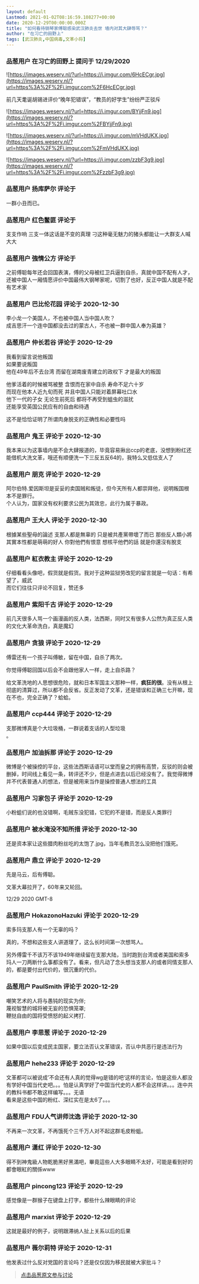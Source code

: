 ```yaml
---
layout: default
Lastmod: 2021-01-02T08:16:59.108277+00:00
date: 2020-12-29T00:00:00.000Z
title: "如何看待钢琴家傅聪感染武汉肺炎去世 墙内对其大肆辱骂？"
author: "在习亡的田野上"
tags: [武汉肺炎,中国病毒,文革小将]
---
```



### 品葱用户 **在习亡的田野上** 提问于 12/29/2020
    
![https://images.weserv.nl/?url=https://i.imgur.com/6HcECgr.jpg](https://images.weserv.nl/?url=https%3A%2F%2Fi.imgur.com%2F6HcECgr.jpg)  
  
  
  
前几天耄诞胡锡进评价“晚年犯错误”，“教员的好学生”纷纷严正驳斥  
  
![https://images.weserv.nl/?url=https://i.imgur.com/BYjjFn9.jpg](https://images.weserv.nl/?url=https%3A%2F%2Fi.imgur.com%2FBYjjFn9.jpg)  
  
![https://images.weserv.nl/?url=https://i.imgur.com/mVHdUKX.jpg](https://images.weserv.nl/?url=https%3A%2F%2Fi.imgur.com%2FmVHdUKX.jpg)  
  
![https://images.weserv.nl/?url=https://i.imgur.com/zzbF3g9.jpg](https://images.weserv.nl/?url=https%3A%2F%2Fi.imgur.com%2FzzbF3g9.jpg)
    
                

### 品葱用户 **扬库萨尔** 评论于 
        
一群小丑而已。
        
                

### 品葱用户 **红色鳖匪** 评论于 
        
支支作响 三支一体这话是不变的真理 刁这种毫无魅力的猪头都能让一大群支人喊大大
        
                

### 品葱用户 **強情公方** 评论于 
        
之前傅聪每年还会回国表演，傅的父母被红卫兵逼到自杀，真就中国不配有人才，还被中国人一厢情愿评价中国最伟大钢琴家呢，切割了也好，反正中国人就是不配有艺术家
        
                

### 品葱用户 **巴比伦花园** 评论于 2020-12-30
        
李小龙一个美国人，不也被中国人当中国人吹？  
成吉思汗一个连中国都没去过的蒙古人，不也被一群中国人奉为英雄？
        
                

### 品葱用户 **仲长若谷** 评论于 2020-12-29
        
我看到留言说他叛国   
如果要说叛国  
他在49年后不去台湾 而留在湖南废青建立的政权下 才是最大的叛国  
  
他爹活着的时候被骂被整 含恨而在家中自杀 寿命不足六十岁  
而现在他本人近九旬而死 并且中国人只能对着屏幕吐口水  
他下一代的子女 无论生前死后 都将不再受到蛆虫的滋扰  
还能享受英国公民应有的自由和待遇  
  
这不是恰恰证明了所谓肉身脱支的正确性和必要性吗
        
                

### 品葱用户 **鬼王** 评论于 2020-12-30
        
我本来以为这事墙内是不会大肆报道的，毕竟容易揪出ccp的老底，没想到粉红还能借机大洗文革，哦还有顺便洗一下三反五反64的，我特么又低估支人了
        
                

### 品葱用户 **朋克** 评论于 2020-12-29
        
阿尔伯特.爱因斯坦是妥妥的卖国贼和叛徒，但今天所有人都崇拜他，说明叛国根本不是罪行。  
个人认为，国家没有权利要求公民为其效忠，此行为属于暴政。
        
                

### 品葱用户 **王大人** 评论于 2020-12-30
        
根據某些聖母的論述 支那人都是無辜的 只是被共產黨帶壞了而已 那些反人類小將其實本性都是萌萌的好人 你對他們有恨意 想核平他們的話 就是你還沒有脫支
        
                

### 品葱用户 **紅衣教主** 评论于 2020-12-29
        
仔细看看头像吧，假货就是假货。我对于这种监狱劳改犯的留言就是一句话：有希望了，威武  
而它们往往只评论不回复，赞还多
        
                

### 品葱用户 **紫阳千古** 评论于 2020-12-29
        
前几天很多人骂一个画漫画的反人类，法西斯，同时又有很多人公然为真正反人类的文化大革命洗白，真是魔幻
        
                

### 品葱用户 **贪狼** 评论于 2020-12-29
        
傅雷还有一个孩子叫傅敏，留在中国，自杀了两次。  
  
你觉得傅聪回国以后会不会跟他家人一样，走上自杀路？  
  
给文革洗地的人思想很危险，就和日本军国主义那种一样，**疯狂的很**。没有从根上彻底的清算过，所以都不会反省。反正发动了文革，还是错误和正确三七开嘛，现在不也，完全正确了？蛤蛤。
        
                

### 品葱用户 **ccp444** 评论于 2020-12-29
        
支那微博真是个大垃圾桶，一群说着支话的人型垃圾  
。
        
                

### 品葱用户 **加油拆那** 评论于 2020-12-29
        
微博是个被操控的平台，这些法西斯话语可以堂而皇之的拥有高赞，反驳的则会被删掉，时间线上看见一条，转评还不少，但是点进去以后已经没有了。我觉得微博并不代表普通人的想法，但是被用来当作是操控普通人想法的工具
        
                

### 品葱用户 **习家包子** 评论于 2020-12-29
        
小粉蛆们说的也没错啊，毛贼东没犯错，它犯的不是错，而是反人类罪行
        
                

### 品葱用户 **被水淹没不知所措** 评论于 2020-12-30
        
还是资本家让这些腊肉粉丝吃的太饱了.jpg，当年毛教员怎么没把他们饿死。
        
                

### 品葱用户 **鼎立** 评论于 2020-12-29
        
先是马云，后有傅聪。  
  
文革大幕拉开了，60年来又轮回。  
  
12/29 2020 GMT-8
        
                

### 品葱用户 **HokazonoHazuki** 评论于 2020-12-29
        
索多玛支那人有一个无辜的吗？  
  
真的，不想和这些支人讲道理了，这么长时间第一次想骂人。  
  
另外傅雷千不该万不该1949年继续留在支那大陆，当时跑到台湾或者美国和索多玛人一刀两断什么事都没有了。看来，但凡动了念头想当支那人的或者同情支那人的，都是要付出代价的，很沉重的代价。
        
                

### 品葱用户 **PaulSmith** 评论于 2020-12-29
        
嘲笑艺术的人将与愚钝的现实为伴;  
蔑视智慧的城将被无妄的恐惧笼罩;  
鞭挞自由的国将受愤怒的起义拷打.
        
                

### 品葱用户 **李思葱** 评论于 2020-12-29
        
如果中国以后变成民主国家，要立法否认文革错误，否认中共恶行是违法行为
        
                

### 品葱用户 **hehe233** 评论于 2020-12-29
        
文革都可以被说成’不会还有人真的觉得wg是错的吧‘这样的言论，怕是这些人都没有学好中国当代史吧。。。怕是认真学好了中国当代史的人都不会这样讲。。。连中共的教科书都不敢这样编写。。。无语  
看来是这些中国的粉红、深红实在是太6了。。。
        
                

### 品葱用户 **FDU人气讲师沈逸** 评论于 2020-12-30
        
不再来一次文革，不再饿死个三千万人对不起这群毛皮粉蛆。
        
                

### 品葱用户 **潇红** 评论于 2020-12-30
        
得不到神鬼級人物乾脆黑好黑滿吧，畢竟這些人大多眼睛不太好，可能是看到好的都會眼紅的關係www
        
                

### 品葱用户 **pincong123** 评论于 2020-12-29
        
感觉像是一群猴子在键盘上打字，都些什么辣眼睛的评论
        
                

### 品葱用户 **marxist** 评论于 2020-12-29
        
这就是最好的例子，说明跟滞纳人扯上关系以后的后果
        
                

### 品葱用户 **薇尔莉特** 评论于 2020-12-31
        
他发表过什么反对党国的言论吗？还是仅仅因为移民就被大家批斗？
        
                





> [点击品葱原文参与讨论](https://pincong.rocks/question/35051)

